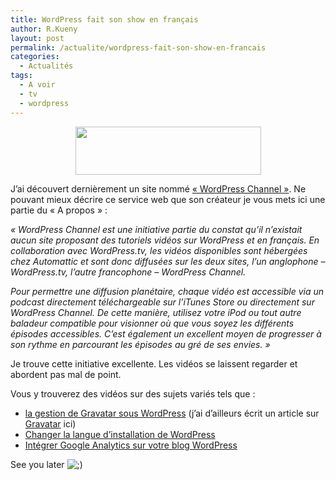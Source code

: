```yaml
---
title: WordPress fait son show en français
author: R.Kueny
layout: post
permalink: /actualite/wordpress-fait-son-show-en-francais
categories:
  - Actualités
tags:
  - A voir
  - tv
  - wordpress
---
```

<p style="text-align: center;">
  <a href="http://wpchannel.com/" target="_blank"><img class="aligncenter" title="Wordpress Channel" src="http://wpchannel.com/wp-content/themes/wpc/images/logo-hd.png" alt="" width="297" height="77" /></a>
</p>

J&rsquo;ai découvert dernièrement un site nommé <a href="http://wpchannel.com/" target="_blank">&laquo;&nbsp;WordPress Channel&nbsp;&raquo;</a>. Ne pouvant mieux décrire ce service web que son créateur je vous mets ici une partie du &laquo;&nbsp;A propos&nbsp;&raquo; :

*<span>&laquo;&nbsp;WordPress Channel est une initiative partie du constat qu’il n’existait aucun site proposant des tutoriels vidéos sur WordPress et en français. En collaboration avec WordPress.tv, les vidéos disponibles sont hébergées chez Automattic et sont donc diffusées sur les deux sites, l’un anglophone – WordPress.tv, l’autre francophone – WordPress Channel.</span>*

*<span><!--more--></span>*

*Pour permettre une diffusion planétaire, chaque vidéo est accessible via un podcast directement téléchargeable sur l’iTunes Store ou directement sur WordPress Channel. De cette manière, utilisez votre iPod ou tout autre baladeur compatible pour visionner où que vous soyez les différents épisodes accessibles. C’est également un excellent moyen de progresser à son rythme en parcourant les épisodes au gré de ses envies.&nbsp;&raquo;*

Je trouve cette initiative excellente. Les vidéos se laissent regarder et abordent pas mal de point.

Vous y trouverez des vidéos sur des sujets variés tels que :

  * <a href="http://wpchannel.com/gestion-gravatars-wordpress/" target="_blank">la gestion de Gravatar sous WordPress</a> (j&rsquo;ai d&rsquo;ailleurs écrit un article sur <a href="http://rkueny.fr/developpement-web/astuce-utiliser-gravatar-sur-son-site" target="_blank">Gravatar</a> ici)
  * <a href="http://wpchannel.com/changer-langue-installation-wordpress/" target="_blank">Changer la langue d&rsquo;installation de WordPress</a>
  * <a href="http://wpchannel.com/integrer-google-analytics-blog-wordpress/" target="_blank">Intégrer Google Analytics sur votre blog WordPress</a>

See you later <img src="http://rkueny.fr/wp-includes/images/smilies/icon_wink.gif" alt=";)" class="wp-smiley" />